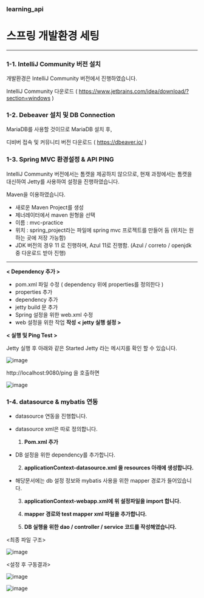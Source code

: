 ### learning_api
# 스프링 개발환경 세팅
***
### **1-1. IntelliJ Community 버전 설치**

개발환경은 IntelliJ Community 버전에서 진행하였습니다.

IntelliJ Community 다운로드 ( https://www.jetbrains.com/idea/download/?section=windows )


### **1-2. Debeaver 설치 및 DB Connection**

MariaDB를 사용할 것이므로 MariaDB 설치 후,   

디비버 접속 및 커뮤니티 버전 다운로드 ( https://dbeaver.io/ )

### 1-3. Spring MVC 환경설정 & API PING 

IntelliJ Community 버전에서는 톰캣을 제공하지 않으므로, 현재 과정에서는 톰캣을 대신하여 Jetty를 사용하여 설정을 진행하였습니다.

Maven을 이용하였습니다.

- 새로운 Maven Project를 생성
- 제너레이터에서 maven 원형을 선택
- 이름 : mvc-practice
- 위치 : spring_project라는 파일에 spring mvc 프로젝트를 만들어 둠 (위치는 원하는 곳에 저장 가능함)
- JDK 버전의 경우 11 로 진행하며, Azul 11로 진행함. (Azul / correto / openjdk 중 다운로드 받아 진행)
---
**< Dependency 추가 >**
- pom.xml 파일 수정  ( dependency 위에 properties를 정의한다 )
- properties 추가
- dependency 추가
- jetty build 문 추가
- Spring 설정을 위한 web.xml 수정
- web 설정을 위한 작업
**<PingController> 작성**
**< jetty 실행 설정 >**

**< 실행 및 Ping Test >**


Jetty 실행 후 아래와 같은 Started Jetty 라는 메시지를 확인 할 수 있습니다.

![image](https://github.com/user-attachments/assets/209fe5ff-1e60-4bce-89a9-e6ce8cbb6c43)


http://localhost:9080/ping 을 호출하면


![image](https://github.com/user-attachments/assets/755e762e-fb96-4290-826c-3f4f56d75e3c)

### **1-4. datasource & mybatis 연동**


- datasource 연동을 진행합니다.
- datasource xml은 따로 정의합니다.

  1. **Pom.xml 추가**
- DB 설정을 위한 dependency를 추가합니다.


  2. **applicationContext-datasource.xml 을 resources 아래에 생성합니다.**
- 해당문서에는 db 설정 정보와 mybatis 사용을 위한 mapper 경로가 들어있습니다.

  3. **applicationContext-webapp.xml에 위 설정파일을 import 합니다.**
 
  4. **mapper 경로와 test mapper xml 파일을 추가합니다.**
 
  5. **DB 실행을 위한 dao / controller / service 코드를 작성해였습니다.**

<최종 파일 구조>

![image](https://github.com/user-attachments/assets/5111728a-63ce-48a2-8fbc-39115a5ba887)



<설정 후 구동결과>


![image](https://github.com/user-attachments/assets/d4d68680-7d93-4efc-8b03-cb46d37fa757)

![image](https://github.com/user-attachments/assets/d7952f9d-7892-44ba-a83b-4b019a96ab39)



  



  

